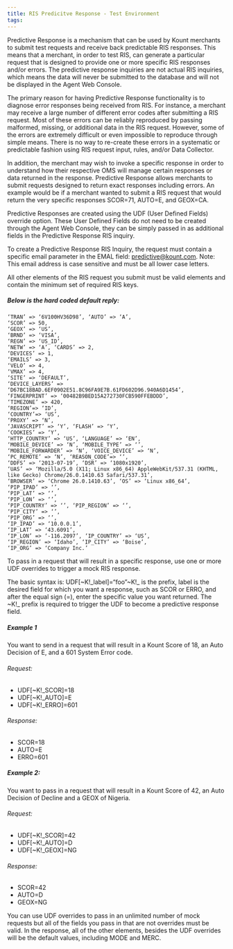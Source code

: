 ```yaml
---
title: RIS Predicitve Response - Test Environment
tags:
---
```


Predictive Response is a mechanism that can be used by Kount merchants to submit test requests and receive back predictable RIS responses. This means that a merchant, in order to test RIS, can generate a particular request that is designed to provide one or more specific RIS responses and/or errors. The predictive response inquiries are not actual RIS inquiries, which means the data will never be submitted to the database and will not be displayed in the Agent Web Console.

The primary reason for having Predictive Response functionality is to diagnose error responses being received from RIS. For instance, a merchant may receive a large number of different error codes after submitting a RIS request. Most of these errors can be reliably reproduced by passing malformed, missing, or additional data in the RIS request. However, some of the errors are extremely difficult or even impossible to reproduce through simple means. There is no way to re-create these errors in a systematic or predictable fashion using RIS request input, rules, and/or Data Collector.

In addition, the merchant may wish to invoke a specific response in order to understand how their respective OMS will manage certain responses or data returned in the response. Predictive Response allows merchants to submit requests designed to return exact responses including errors. An example would be if a merchant wanted to submit a RIS request that would return the very specific responses SCOR=71, AUTO=E, and GEOX=CA.

Predictive Responses are created using the UDF (User Defined Fields) override option. These User Defined Fields do not need to be created through the Agent Web Console, they can be simply passed in as additional fields in the Predictive Response RIS inquiry.

To create a Predictive Response RIS Inquiry, the request must contain a specific email parameter in the EMAL field: predictive@kount.com. Note: This email address is case sensitive and must be all lower case letters.

All other elements of the RIS request you submit must be valid elements and contain the minimum set of
required RIS keys.

##### Below is the hard coded default reply:
```
‘TRAN’ => ‘6V100HV36D98’, ‘AUTO’ => ‘A’,
‘SCOR’ => 50,
‘GEOX’ => ‘US’,
‘BRND’ => ‘VISA’,
‘REGN’ => ‘US_ID’,
‘NETW’ => ‘A’, ‘CARDS’ => 2,
‘DEVICES’ => 1,
‘EMAILS’ => 3,
‘VELO’ => 4,
‘VMAX’ => 4,
‘SITE’ => ‘DEFAULT’,
‘DEVICE_LAYERS’ => ‘D67BC18BAD.6EF0902E51.8C96FA9E7B.61FD602D96.940A6D1454’, ‘FINGERPRINT’ => ‘00482B9BED15A272730FCB590FFEBDDD’,
‘TIMEZONE’ => 420,
‘REGION’=> ‘ID’,
‘COUNTRY’=> ‘US’,
‘PROXY’ => ‘N’,
‘JAVASCRIPT’ => ‘Y’, ‘FLASH’ => ‘Y’,
‘COOKIES’ => ‘Y’,
‘HTTP_COUNTRY’ => ‘US’, ‘LANGUAGE’ => ‘EN’,
‘MOBILE_DEVICE’ => ‘N’, ‘MOBILE_TYPE’ => ‘’,
‘MOBILE_FORWARDER’ => ‘N’, ‘VOICE_DEVICE’ => ‘N’,
‘PC_REMOTE’ => ‘N’, ‘REASON_CODE’=> ‘’,
‘DDFS’ => ‘2013-07-19’, ‘DSR’ => ‘1080x1920’,
‘UAS’ => ‘Mozilla/5.0 (X11; Linux x86_64) AppleWebKit/537.31 (KHTML, like Gecko) Chrome/26.0.1410.63 Safari/537.31’,
‘BROWSER’ => ‘Chrome 26.0.1410.63’, ‘OS’ => ‘Linux x86_64’,
‘PIP_IPAD’ => ‘’,
‘PIP_LAT’ => ‘’,
‘PIP_LON’ => ‘’,
‘PIP_COUNTRY’ => ‘’, ‘PIP_REGION’ => ‘’,
‘PIP_CITY’ => ‘’,
‘PIP_ORG’ => ‘’,
‘IP_IPAD’ => ‘10.0.0.1’,
‘IP_LAT’ => ‘43.6091’,
‘IP_LON’ => ‘-116.2097’, ‘IP_COUNTRY’ => ‘US’,
‘IP_REGION’ => ‘Idaho’, ‘IP_CITY’ => ‘Boise’,
‘IP_ORG’ => ‘Company Inc.’
```
To pass in a request that will result in a specific response, use one or more UDF overrides to trigger a mock RIS response.

The basic syntax is: UDF[~K!_label]=“foo”~K!_ is the prefix, label is the desired field for which you want a response, such as SCOR or ERRO, and after the equal sign (=), enter the specific value you want returned. The ~K!_ prefix is required to trigger the UDF to become a predictive response field.

##### Example 1 
You want to send in a request that will result in a Kount Score of 18, an Auto Decision of E, and a 601 System Error code.

###### Request: 
* UDF[~K!_SCOR]=18 
* UDF[~K!_AUTO]=E 
* UDF[~K!_ERRO]=601

###### Response: 
* SCOR=18 
* AUTO=E 
* ERRO=601

##### Example 2:
You want to pass in a request that will result in a Kount Score of 42, an Auto Decision of Decline and a GEOX of Nigeria.

###### Request: 
* UDF[~K!_SCOR]=42 
* UDF[~K!_AUTO]=D 
* UDF[~K!_GEOX]=NG

###### Response: 
* SCOR=42 
* AUTO=D 
* GEOX=NG

You can use UDF overrides to pass in an unlimited number of mock requests but all of the fields you pass in that are not overrides must be valid. In the response, all of the other elements, besides the UDF overrides will be the default values, including MODE and MERC.


